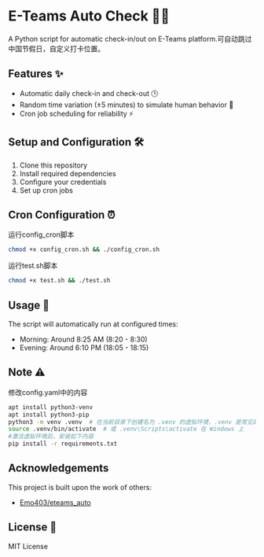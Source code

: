 # E-Teams Auto Check 👨‍💻

A Python script for automatic check-in/out on E-Teams platform.可自动跳过中国节假日，自定义打卡位置。

## Features ✨

- Automatic daily check-in and check-out 🕒
- Random time variation (±5 minutes) to simulate human behavior 🎲
- Cron job scheduling for reliability ⚡

## Setup and Configuration 🛠️

1. Clone this repository
2. Install required dependencies
3. Configure your credentials
4. Set up cron jobs

## Cron Configuration ⏰

运行config_cron脚本
```bash
chmod +x config_cron.sh && ./config_cron.sh
```

运行test.sh脚本
```bash
chmod +x test.sh && ./test.sh
```

## Usage 📝

The script will automatically run at configured times:
- Morning: Around 8:25 AM (8:20 - 8:30)
- Evening: Around 6:10 PM (18:05 - 18:15)

## Note ⚠️
修改config.yaml中的内容
   ```bash
   apt install python3-venv
   apt install python3-pip
   python3 -m venv .venv  # 在当前目录下创建名为 .venv 的虚拟环境，.venv 是常见的虚拟环境目录名
   source .venv/bin/activate  # 或 .venv\Scripts\activate 在 Windows 上
   #激活虚拟环境后，安装如下内容
   pip install -r requirements.txt
   ```

## Acknowledgements

This project is built upon the work of others:
- [Emo403/eteams_auto](https://github.com/Emo403/eteams_auto)

## License 📄

MIT License
